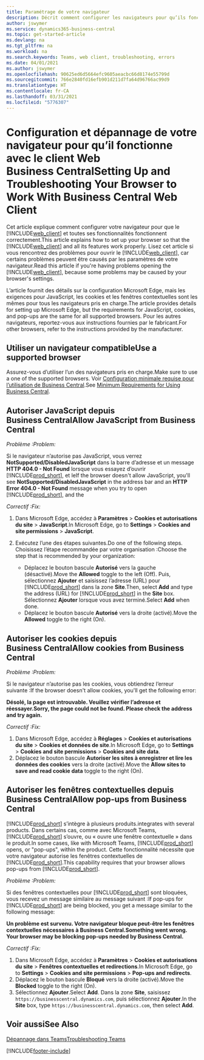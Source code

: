```yaml
---
title: Paramétrage de votre navigateur
description: Décrit comment configurer les navigateurs pour qu’ils fonctionnent avec Business Central et les produits qui y sont intégrés.
author: jswymer
ms.service: dynamics365-business-central
ms.topic: get-started-article
ms.devlang: na
ms.tgt_pltfrm: na
ms.workload: na
ms.search.keywords: Teams, web client, troubleshooting, errors
ms.date: 04/01/2021
ms.author: jswymer
ms.openlocfilehash: 90625ed6d5664efc9605aeacbc66d8174e55799d
ms.sourcegitcommit: 766e2840fd16efb901d211d7fa64d96766ac99d9
ms.translationtype: HT
ms.contentlocale: fr-CA
ms.lasthandoff: 03/31/2021
ms.locfileid: "5776307"
---
```

# <a name="setting-up-and-troubleshooting-your-browser-to-work-with-business-central-web-client"></a><span data-ttu-id="971aa-103">Configuration et dépannage de votre navigateur pour qu’il fonctionne avec le client Web Business Central</span><span class="sxs-lookup"><span data-stu-id="971aa-103">Setting Up and Troubleshooting Your Browser to Work With Business Central Web Client</span></span>

<span data-ttu-id="971aa-104">Cet article explique comment configurer votre navigateur pour que le [!INCLUDE[web_client](includes/web_client.md)] et toutes ses fonctionnalités fonctionnent correctement.</span><span class="sxs-lookup"><span data-stu-id="971aa-104">This article explains how to set up your browser so that the [!INCLUDE[web_client](includes/web_client.md)] and all its features work properly.</span></span> <span data-ttu-id="971aa-105">Lisez cet article si vous rencontrez des problèmes pour ouvrir le [!INCLUDE[web_client](includes/web_client.md)], car certains problèmes peuvent être causés par les paramètres de votre navigateur.</span><span class="sxs-lookup"><span data-stu-id="971aa-105">Read this article if you're having problems opening the [!INCLUDE[web_client](includes/web_client.md)], because some problems may be caused by your browser's settings.</span></span>

<span data-ttu-id="971aa-106">L’article fournit des détails sur la configuration Microsoft Edge, mais les exigences pour JavaScript, les cookies et les fenêtres contextuelles sont les mêmes pour tous les navigateurs pris en charge.</span><span class="sxs-lookup"><span data-stu-id="971aa-106">The article provides details for setting up Microsoft Edge, but the requirements for JavaScript, cookies, and pop-ups are the same for all supported browsers.</span></span> <span data-ttu-id="971aa-107">Pour les autres navigateurs, reportez-vous aux instructions fournies par le fabricant.</span><span class="sxs-lookup"><span data-stu-id="971aa-107">For other browsers, refer to the instructions provided by the manufacturer.</span></span>  

## <a name="use-a-supported-browser"></a><span data-ttu-id="971aa-108">Utiliser un navigateur compatible</span><span class="sxs-lookup"><span data-stu-id="971aa-108">Use a supported browser</span></span>

<span data-ttu-id="971aa-109">Assurez-vous d’utiliser l’un des navigateurs pris en charge.</span><span class="sxs-lookup"><span data-stu-id="971aa-109">Make sure to use a one of the supported browsers.</span></span> <span data-ttu-id="971aa-110">Voir [Configuration minimale requise pour l’utilisation de Business Central](product-requirements.md#browsers).</span><span class="sxs-lookup"><span data-stu-id="971aa-110">See [Minimum Requirements for Using Business Central](product-requirements.md#browsers).</span></span>  

## <a name="allow-javascript-from-business-central"></a><span data-ttu-id="971aa-111">Autoriser JavaScript depuis Business Central</span><span class="sxs-lookup"><span data-stu-id="971aa-111">Allow JavaScript from Business Central</span></span>

<span data-ttu-id="971aa-112">*Problème :*</span><span class="sxs-lookup"><span data-stu-id="971aa-112">*Problem:*</span></span>

<span data-ttu-id="971aa-113">Si le navigateur n’autorise pas JavaScript, vous verrez **NotSupported/DisabledJavaScript** dans la barre d’adresse et un message **HTTP 404.0 - Not Found** lorsque vous essayez d’ouvrir [!INCLUDE[prod_short](includes/prod_short.md)], et le</span><span class="sxs-lookup"><span data-stu-id="971aa-113">If the browser doesn't allow JavaScript, you'll see **NotSupported/DisabledJavaScript** in the address bar and an **HTTP Error 404.0 - Not Found** message when you try to open [!INCLUDE[prod_short](includes/prod_short.md)], and the</span></span> 

<!-- http://localhost:8080/NotSupported/DisabledJavaScript HTTP Error 404.0 - Not Found
The resource you are looking for has been removed, had its name changed, or is temporarily unavailable. -->

<span data-ttu-id="971aa-114">*Correctif :*</span><span class="sxs-lookup"><span data-stu-id="971aa-114">*Fix:*</span></span>

1. <span data-ttu-id="971aa-115">Dans Microsoft Edge, accédez à **Paramètres** > **Cookies et autorisations du site** > **JavaScript**.</span><span class="sxs-lookup"><span data-stu-id="971aa-115">In Microsoft Edge, go to **Settings** > **Cookies and site permissions** > **JavaScript**.</span></span>
2. <span data-ttu-id="971aa-116">Exécutez l’une des étapes suivantes.</span><span class="sxs-lookup"><span data-stu-id="971aa-116">Do one of the following steps.</span></span> <span data-ttu-id="971aa-117">Choisissez l’étape recommandée par votre organisation :</span><span class="sxs-lookup"><span data-stu-id="971aa-117">Choose the step that is recommended by your organization:</span></span>

    - <span data-ttu-id="971aa-118">Déplacez le bouton bascule **Autorisé** vers la gauche (désactivé).</span><span class="sxs-lookup"><span data-stu-id="971aa-118">Move the **Allowed** toggle to the left (Off).</span></span> <span data-ttu-id="971aa-119">Puis, sélectionnez **Ajouter** et saisissez l’adresse (URL) pour [!INCLUDE[prod_short](includes/prod_short.md)] dans la zone **Site**.</span><span class="sxs-lookup"><span data-stu-id="971aa-119">Then, select **Add** and type the address (URL) for [!INCLUDE[prod_short](includes/prod_short.md)] in the **Site** box.</span></span> <span data-ttu-id="971aa-120">Sélectionnez **Ajouter** lorsque vous avez terminé.</span><span class="sxs-lookup"><span data-stu-id="971aa-120">Select **Add** when done.</span></span>
    - <span data-ttu-id="971aa-121">Déplacez le bouton bascule **Autorisé** vers la droite (activé).</span><span class="sxs-lookup"><span data-stu-id="971aa-121">Move the **Allowed** toggle to the right (On).</span></span>

## <a name="allow-cookies-from-business-central"></a><span data-ttu-id="971aa-122">Autoriser les cookies depuis Business Central</span><span class="sxs-lookup"><span data-stu-id="971aa-122">Allow cookies from Business Central</span></span>

<span data-ttu-id="971aa-123">*Problème :*</span><span class="sxs-lookup"><span data-stu-id="971aa-123">*Problem:*</span></span>

<span data-ttu-id="971aa-124">Si le navigateur n’autorise pas les cookies, vous obtiendrez l’erreur suivante :</span><span class="sxs-lookup"><span data-stu-id="971aa-124">If the browser doesn't allow cookies, you'll get the following error:</span></span>

<span data-ttu-id="971aa-125">**Désolé, la page est introuvable. Veuillez vérifier l’adresse et réessayer.**</span><span class="sxs-lookup"><span data-stu-id="971aa-125">**Sorry, the page could not be found. Please check the address and try again.**</span></span> 

<span data-ttu-id="971aa-126">*Correctif :*</span><span class="sxs-lookup"><span data-stu-id="971aa-126">*Fix:*</span></span>

1. <span data-ttu-id="971aa-127">Dans Microsoft Edge, accédez à **Réglages** > **Cookies et autorisations du site** > **Cookies et données de site**.</span><span class="sxs-lookup"><span data-stu-id="971aa-127">In Microsoft Edge, go to **Settings** > **Cookies and site permissions** > **Cookies and site data**.</span></span>
2. <span data-ttu-id="971aa-128">Déplacez le bouton bascule **Autoriser les sites à enregistrer et lire les données des cookies** vers la droite (activé).</span><span class="sxs-lookup"><span data-stu-id="971aa-128">Move the **Allow sites to save and read cookie data** toggle to the right (On).</span></span>  

## <a name="allow-pop-ups-from-business-central"></a><a name="popup"></a><span data-ttu-id="971aa-129">Autoriser les fenêtres contextuelles depuis Business Central</span><span class="sxs-lookup"><span data-stu-id="971aa-129">Allow pop-ups from Business Central</span></span>

[!INCLUDE[prod_short](includes/prod_short.md)] <span data-ttu-id="971aa-130">s’intègre à plusieurs produits.</span><span class="sxs-lookup"><span data-stu-id="971aa-130">integrates with several products.</span></span> <span data-ttu-id="971aa-131">Dans certains cas, comme avec Microsoft Teams, [!INCLUDE[prod_short](includes/prod_short.md)] s’ouvre, ou « ouvre une fenêtre contextuelle » dans le produit.</span><span class="sxs-lookup"><span data-stu-id="971aa-131">In some cases, like with Microsoft Teams, [!INCLUDE[prod_short](includes/prod_short.md)] opens, or "pop-ups", within the product.</span></span> <span data-ttu-id="971aa-132">Cette fonctionnalité nécessite que votre navigateur autorise les fenêtres contextuelles de [!INCLUDE[prod_short](includes/prod_short.md)].</span><span class="sxs-lookup"><span data-stu-id="971aa-132">This capability requires that your browser allows pop-ups from [!INCLUDE[prod_short](includes/prod_short.md)].</span></span>

<span data-ttu-id="971aa-133">*Problème :*</span><span class="sxs-lookup"><span data-stu-id="971aa-133">*Problem:*</span></span>

<span data-ttu-id="971aa-134">Si des fenêtres contextuelles pour [!INCLUDE[prod_short](includes/prod_short.md)] sont bloquées, vous recevez un message similaire au message suivant :</span><span class="sxs-lookup"><span data-stu-id="971aa-134">If pop-ups for [!INCLUDE[prod_short](includes/prod_short.md)] are being blocked, you get a message similar to the following message:</span></span>

<span data-ttu-id="971aa-135">**Un problème est survenu. Votre navigateur bloque peut-être les fenêtres contextuelles nécessaires à Business Central.**</span><span class="sxs-lookup"><span data-stu-id="971aa-135">**Something went wrong. Your browser may be blocking pop-ups needed by Business Central.**</span></span>

<!--
Something went wrong
Your browser may be blocking pop-ups needed by Business Central.

Change your browser settings to allow pop-ups or allow this for trusted domains, then try again.
If these settings are managed for your organization, you should contact your administrator for assistance.

Try again
-->
<span data-ttu-id="971aa-136">*Correctif :*</span><span class="sxs-lookup"><span data-stu-id="971aa-136">*Fix:*</span></span>

1. <span data-ttu-id="971aa-137">Dans Microsoft Edge, accédez à **Paramètres** > **Cookies et autorisations du site** > **Fenêtres contextuelles et redirections**.</span><span class="sxs-lookup"><span data-stu-id="971aa-137">In Microsoft Edge, go to **Settings** > **Cookies and site permissions** > **Pop-ups and redirects**.</span></span>
2. <span data-ttu-id="971aa-138">Déplacez le bouton bascule **Bloqué** vers la droite (activé).</span><span class="sxs-lookup"><span data-stu-id="971aa-138">Move the **Blocked** toggle to the right (On).</span></span>
3. <span data-ttu-id="971aa-139">Sélectionnez **Ajouter**.</span><span class="sxs-lookup"><span data-stu-id="971aa-139">Select **Add**.</span></span> <span data-ttu-id="971aa-140">Dans la zone **Site**, saisissez `https://businesscentral.dynamics.com`, puis sélectionnez **Ajouter**.</span><span class="sxs-lookup"><span data-stu-id="971aa-140">In the **Site** box, type `https://businesscentral.dynamics.com`, then select **Add**.</span></span>

## <a name="see-also"></a><span data-ttu-id="971aa-141">Voir aussi</span><span class="sxs-lookup"><span data-stu-id="971aa-141">See Also</span></span>

[<span data-ttu-id="971aa-142">Dépannage dans Teams</span><span class="sxs-lookup"><span data-stu-id="971aa-142">Troubleshooting Teams</span></span>](admin-teams-troubleshooting.md)  

[!INCLUDE[footer-include](includes/footer-banner.md)]